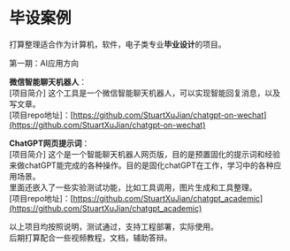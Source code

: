 # 毕设案例

打算整理适合作为计算机，软件，电子类专业**毕业设计**的项目。

第一期：AI应用方向

**微信智能聊天机器人**：  
[项目简介] 这个工具是一个微信智能聊天机器人，可以实现智能回复消息，以及写文章。  
[项目repo地址]：[https://github.com/StuartXuJian/chatgpt-on-wechat](https://github.com/StuartXuJian/chatgpt-on-wechat)

**ChatGPT网页提示词**：  
[项目简介] 这个是一个智能聊天机器人网页版，目的是预置固化的提示词和经验来做chatGPT能完成的各种操作。目的是固化chatGPT在工作，学习中的各种应用场景。  
里面还嵌入了一些实验测试功能，比如工具调用，图片生成和工具整理。   
[项目repo地址]：[https://github.com/StuartXuJian/chatgpt_academic](https://github.com/StuartXuJian/chatgpt_academic)

以上项目均按照说明，测试通过，支持工程部署，实际使用。  
后期打算配合一些视频教程，文档，辅助答辩。
